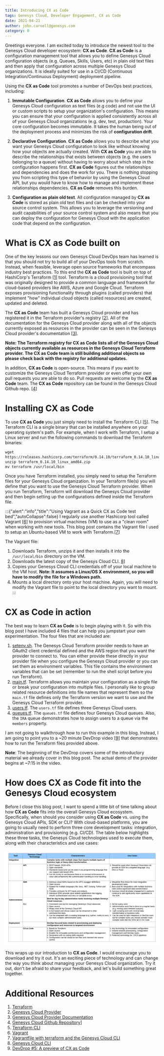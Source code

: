 ```yaml
---
title: Introducing CX as Code
tags: Genesys Cloud, Developer Engagement, CX as Code
date: 2021-04-21
author: john.carnell@genesys.com
category: 0
---
```


Greetings everyone. I am excited today to introduce the newest tool to the Genesys Cloud developer ecosystem: **CX as Code**. **CX as Code** is a configuration management tool that allows you to define Genesys Cloud configuration objects (e.g. Queues, Skills, Users, etc) in plain old text files and then apply that configuration across multiple Genesys Cloud organizations. It is ideally suited for use in a CI/CD (Continuous Integration/Continuous Deployment) deployment pipeline.

Using the **CX as Code** tool promotes a number of DevOps best practices, including:

1. __Immutable Configuration__. **CX as Code** allows you to define your Genesys Cloud configuration as text files (e.g code) and not use the UI or custom scripts to setup your organization's configuration.  This means you can ensure that your configuration is applied consistently across all of your Genesys Cloud organizations (e.g. dev, test, production). Your core configuration becomes immutable. It takes the human being out of the deployment process and minimizes the risk of **configuration drift**.

2. __Declarative Configuration__. **CX as Code** allows you to describe what you want your Genesys Cloud configuration to look like without knowing how your objects are actually created. With **CX as Code** you are able to describe the relationships that exists between objects (e.g. the users belonging to a queue) without having to worry about which step in the configuration happens first. **CX as Code** figures out the relationships and dependencies and does the work for you. There is nothing stopping you from scripting this type of behavior by using the Genesys Cloud API, but you would have to know how to manage and implement these relationships dependencies. **CX as Code** removes this burden.

3. __Configuration as plain old text__. All configuration managed by **CX as Code** is stored as plain old text files and can be checked into your source control system. This allows you to leverage the versioning and audit capabilities of your source control system and also means that you can deploy the configuration for Genesys Cloud with the application code that depend on the configuration. 

# What is **CX as Code** built on
One of the key lessons our own Genesys Cloud DevOps team has learned is that you should not try to build all of your DevOps tools from scratch. Instead, when feasible, leverage open source frameworks that encompass industry best practices. To this end the **CX as Code** tool is built on top of HashiCorp's Terraform [[1](https://www.terraform.io/)] tool. Terraform is a cloud provisioning tool that was originally designed to provide a common language and framework for cloud-based providers like AWS, Azure and Google Cloud. Terraform exposes provisioning functionality through plugins (called providers) that implement "how" individual cloud objects (called resources) are created, updated and deleted.

The **CX as Code** team has built a Genesys Cloud provider and has registered it in the Terraform provider's registry [[2](https://registry.terraform.io/providers/MyPureCloud/genesyscloud/latest)]. All of the documentation for the Genesys Cloud provider along with all of the objects currently exposed as resources in the provider can be seen in the Genesys Cloud provider's documentation [[3](https://registry.terraform.io/providers/MyPureCloud/genesyscloud/latest/docs)].

**Note: The Terraform registry for **CX as Code** lists all of the Genesys Cloud objects currently available as resources in  the Genesys Cloud Terraform provider. The CX as Code team is still building additional objects so please check back with the registry for additional updates.**

In addition, **CX as Code** is open-source. This means if you want to customize the Genesys Cloud Terraform provider or even offer your own pull requests you are able to do so. Pull requests are welcome by the **CX as Code** team. The **CX as Code** repository can be found in the Genesys Cloud Github repo. [[4](https://github.com/MyPureCloud/terraform-provider-genesyscloud)]

# Installing **CX as Code**
To use **CX as Code** you just simply need to install the Terraform CLI [[5](https://www.terraform.io/downloads.html)]. The Terraform CLI is a single binary that can be installed anywhere on your operating system's path. For example, when I work with Terraform, I setup a Linux server and run the following commands to download the Terraform binaries:

```shell
wget https://releases.hashicorp.com/terraform/0.14.10/terraform_0.14.10_linux_amd64.zip
unzip terraform_0.14.10_linux_amd64.zip
mv terraform /usr/local/bin
```

Once you have Terraform installed, you simply need to setup the Terraform files for your Genesys Cloud organization. In your Terraform file(s) you will define that you want to use the Genesys Cloud Terraform provider. When you run Terraform, Terraform will download the Genesys Cloud provider and then begin setting up the configurations defined inside the Terraform file. 

:::{"alert":"info","title":"Using Vagrant as a Quick CX as Code test bed","autoCollapse":false}
I regularly use another Hashicorp tool called Vagrant [[6](https://www.vagrantup.com/)] to provision virtual machines (VM) to use as a "clean room" when working with new tools. This blog post contains the Vagrant file I used to setup an Ubuntu-based VM to work with Terraform.[[7](Vagrantfile)]

The Vagrant file:

1. Downloads Terraform, unzips it and then installs it into the `/usr/local/bin` directory on the VM. 
2. Downloads the latest copy of the Genesys Cloud CLI. [8](/api/rest/command-line-interface/)] 
3. Copies your Genesys Cloud CLI credentials off of your local machine to the VM host. **Note: It assumes a Linux/OS X environment, so you will have to modify the file for a Windows path.**
4. Mounts a local directory onto your host machine. Again, you will need to modify the Vagrant file to point to the local directory you want to mount.
:::

# **CX as Code** in action
The best way to learn **CX as Code** is to begin playing with it. So with this blog post I have included 4 files that can help you jumpstart your own experimentation. The four files that are included are:

1. [setenv.sh](setenv.sh). The Genesys Cloud Terraform provider needs to have an OAuth2 client credential defined and the AWS region that you want the provider to connect to. You can either provide these directly in your provider file when you configure the Genesys Cloud provider or you can set them as environment variables. This file contains the environment variables that can be set (remember to run the shell script before you run Terraform). 
2. [main.tf](main.tf). Terraform allows you maintain your configuration as a single file or break your configuration into multiple files. I personally like to group related resource definitions into file names that represent them so the `main.tf` file defines only the Terraform version we want to use and the Genesys Cloud Terraform provider.
3. [users.tf](users.tf). The `users.tf` file defines three Genesys Cloud users.
4. [queues.tf](queues.tf). The `queues.tf` file defines four Genesys Cloud queues. Also, the `IRA` queue demonstrates how to assign users to a queue via the `members` property.

I am not going to walkthrough how to run this example in this blog. Instead, I am going to point you to a ~20 minute DevDrop video [[9](https://www.youtube.com/watch?v=ol_8HYSGmGg)] that demonstrates how to run the Terraform files provided above. 

**Note**: The beginning of the DevDrop covers some of the introductory material we already cover in this blog post. The actual demo of the provider begins at ~7:15 in the video.

# How does **CX as Code** fit into the Genesys Cloud ecosystem
Before I close this blog post, I want to spend a little bit of time talking about how **CX as Code** fits into the overall Genesys Cloud ecosystem. Specifically, when should you consider using **CX as Code** vs. using the Genesys Cloud APIs, SDK or CLI? With cloud-based platforms, you are going to usually need to perform three core development tasks: integration, administration and provisioning (e.g. CI/CD).  The table below highlights these three tasks, the Genesys Cloud technologies used to execute them, along with their characteristics and use cases:

![API vs. SDK vs. CLI vs. CX as Code](comparison.png)

This wraps up our introduction to **CX as Code**. I would encourage you to download and try it out. It's an exciting piece of technology and can change the way you think about managing your Genesys Cloud organization. Try it out, don't be afraid to share your feedback, and let's build something great together.

# Additional Resources
1. [Terraform](https://www.terraform.io/)
2. [Genesys Cloud Provider](https://registry.terraform.io/providers/MyPureCloud/genesyscloud/latest)
3. [Genesys Cloud Provider Documentation](https://registry.terraform.io/providers/MyPureCloud/genesyscloud/latest/docs)
4. [Genesys Cloud Github Repository](https://github.com/MyPureCloud/terraform-provider-genesyscloud)]
5. [Terraform CLI](https://www.terraform.io/downloads.html)
6. [Vagrant](https://www.vagrantup.com/)
7. [Vagrantfile with terraform and the Genesys Cloud CLI](https://www.vagrantup.com/)
8. [Genesys Cloud CLI](/api/rest/command-line-interface/)
9. [DevDrop #5: A preview of CX as Code](https://www.youtube.com/watch?v=ol_8HYSGmGg)
